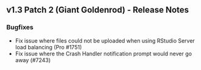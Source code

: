 ## v1.3 Patch 2 (Giant Goldenrod) - Release Notes

### Bugfixes

- Fix issue where files could not be uploaded when using RStudio Server load balancing (Pro #1751)
- Fix issue where the Crash Handler notification prompt would never go away (#7243)

